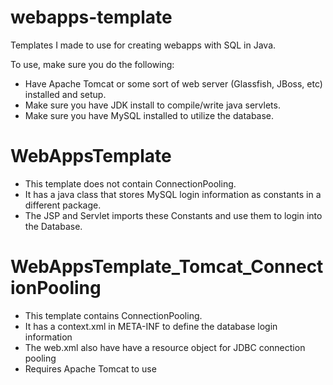 # webapps-template
Templates I made to use for creating webapps with SQL in Java.

To use, make sure you do the following:
* Have Apache Tomcat or some sort of web server (Glassfish, JBoss, etc) installed and setup. 
* Make sure you have JDK install to compile/write java servlets. 
* Make sure you have MySQL installed to utilize the database.

# WebAppsTemplate
* This template does not contain ConnectionPooling. 
* It has a java class that stores MySQL login information as constants in a different package. 
* The JSP and Servlet imports these Constants and use them to login into the Database. 

# WebAppsTemplate_Tomcat_ConnectionPooling
* This template contains ConnectionPooling.
* It has a context.xml in META-INF to define the database login information
* The web.xml also have have a resource object for JDBC connection pooling
* Requires Apache Tomcat to use